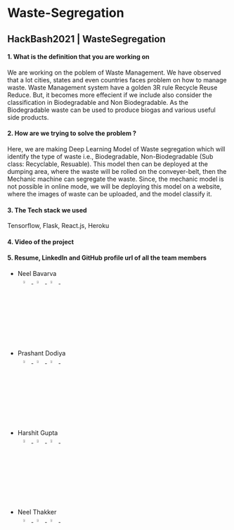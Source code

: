 # Waste-Segregation
## HackBash2021 | WasteSegregation

#### 1. What is the definition that you are working on 
We are working on the poblem of Waste Management. We have observed that a lot cities, states and even countries faces problem on how to manage waste. Waste Management system have a golden 3R rule Recycle Reuse Reduce. But, it becomes more effecient if we include also consider the classification in Biodegradable and Non Biodegradable. As the Biodegradable waste can be used to produce biogas and various useful side products. 
    
#### 2. How are we trying to solve the problem ?
Here, we are making Deep Learning Model of Waste segregation which will identify the type of waste i.e., Biodegradable, Non-Biodegradable (Sub class: Recyclable, Resuable). This model then can be deployed at the dumping area, where the waste will be rolled on the conveyer-belt, then the Mechanic machine can segregate the waste. Since, the mechanic model is not possible in online mode, we will be deploying this model on a website, where the images of waste can be uploaded, and the model classify it.

#### 3. The Tech stack we used
Tensorflow, Flask, React.js, Heroku

#### 4. Video of the project 

#### 5. Resume, LinkedIn and GitHub profile url of all the team members 
- Neel Bavarva      
  <span>
  &nbsp;&nbsp;
  <a href="https://www.linkedin.com/in/neel-bavarva-61662a1a3"> <img src="https://img.icons8.com/nolan/64/linkedin.png" width="4%"> </a> &nbsp;
  <a href="https://github.com/neelbavarva"> <img src="https://img.icons8.com/nolan/64/github.png" width="4%"> </a> &nbsp;
  <a href="https://drive.google.com/file/d/1g6KHV_6QAEIDC4FxouLl95mWG3B5PUf-/view?usp=sharing"> <img src="https://img.icons8.com/nolan/64/open-resume.png" width="4%"> </a> &nbsp;
  </span>
- Prashant Dodiya    
  <span>
  &nbsp;&nbsp;
  <a href="https://www.linkedin.com/in/dodiya-prashant"> <img src="https://img.icons8.com/nolan/64/linkedin.png" width="4%"> </a> &nbsp;
  <a href="https://github.com/pra17dod"> <img src="https://img.icons8.com/nolan/64/github.png" width="4%"> </a> &nbsp;
  <a href="https://drive.google.com/file/d/1dOsRRRdBy0tH3EX26vVXtK5fYAm5CV5_/view?usp=sharing"> <img src="https://img.icons8.com/nolan/64/open-resume.png" width="4%"> </a> &nbsp;
  </span>
- Harshit Gupta   
  <span>
  &nbsp;&nbsp;
  <a href="https://www.linkedin.com/in/harshit-gupta-8a7b621a4/"> <img src="https://img.icons8.com/nolan/64/linkedin.png" width="4%"> </a> &nbsp;
  <a href="https://github.com/H4R5H1T-007"> <img src="https://img.icons8.com/nolan/64/github.png" width="4%"> </a> &nbsp;
  <a href="https://drive.google.com/file/d/1uMQr5L14QV16K7yWchbFPBnaZbj-1be_/view?usp=sharing"> <img src="https://img.icons8.com/nolan/64/open-resume.png" width="4%"> </a> &nbsp;
  </span>
- Neel Thakker    
  <span>
  &nbsp;&nbsp;
  <a href="https://www.linkedin.com/in/neel-thakker-777b0319b/"> <img src="https://img.icons8.com/nolan/64/linkedin.png" width="4%"> </a> &nbsp;
  <a href="https://github.com/neel-thakker"> <img src="https://img.icons8.com/nolan/64/github.png" width="4%"> </a> &nbsp;
  <a href="https://drive.google.com/file/d/1AzOXUpaG8J4ddCiM3GsTJ_mikzrMekFD/view?usp=sharing"> <img src="https://img.icons8.com/nolan/64/open-resume.png" width="4%"> </a> &nbsp;
  </span>
